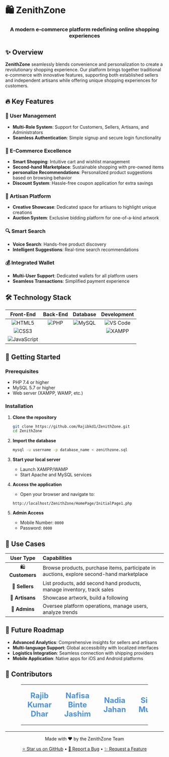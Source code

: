 # 🛍️ ZenithZone

<div align="center">
  
 
  
  <h3>A modern e-commerce platform redefining online shopping experiences</h3>

</div>

## ✨ Overview

**ZenithZone** seamlessly blends convenience and personalization to create a revolutionary shopping experience. Our platform brings together traditional e-commerce with innovative features, supporting both established sellers and independent artisans while offering unique shopping experiences for customers.


## 🔥 Key Features

### 👥 User Management
- **Multi-Role System**: Support for Customers, Sellers, Artisans, and Administrators
- **Seamless Authentication**: Simple signup and secure login functionality

### 🛒 E-Commerce Excellence
- **Smart Shopping**: Intuitive cart and wishlist management
- **Second-hand Marketplace**: Sustainable shopping with pre-owned items
- **personalize Recommendations**: Personalized product suggestions based on browsing behavior
- **Discount System**: Hassle-free coupon application for extra savings

### 🎨 Artisan Platform
- **Creative Showcase**: Dedicated space for artisans to highlight unique creations
- **Auction System**: Exclusive bidding platform for one-of-a-kind artwork

### 🔍 Smart Search
- **Voice Search**: Hands-free product discovery
- **Intelligent Suggestions**: Real-time search recommendations

### 💰 Integrated Wallet
- **Multi-User Support**: Dedicated wallets for all platform users
- **Seamless Transactions**: Simplified payment experience

## 🛠️ Technology Stack

<div align="center">
  
| Front-End | Back-End | Database | Development |
|:---------:|:--------:|:--------:|:-----------:|
| ![HTML5](https://img.shields.io/badge/HTML5-E34F26?style=for-the-badge&logo=html5&logoColor=white) | ![PHP](https://img.shields.io/badge/PHP-777BB4?style=for-the-badge&logo=php&logoColor=white) | ![MySQL](https://img.shields.io/badge/MySQL-4479A1?style=for-the-badge&logo=mysql&logoColor=white) | ![VS Code](https://img.shields.io/badge/VS_Code-007ACC?style=for-the-badge&logo=visual-studio-code&logoColor=white) |
| ![CSS3](https://img.shields.io/badge/CSS3-1572B6?style=for-the-badge&logo=css3&logoColor=white) | | | ![XAMPP](https://img.shields.io/badge/XAMPP-FB7A24?style=for-the-badge&logo=xampp&logoColor=white) |
| ![JavaScript](https://img.shields.io/badge/JavaScript-F7DF1E?style=for-the-badge&logo=javascript&logoColor=black) | | | |
  
</div>

## 🚀 Getting Started

### Prerequisites
- PHP 7.4 or higher
- MySQL 5.7 or higher
- Web server (XAMPP, WAMP, etc.)

### Installation

1. **Clone the repository**
   ```bash
   git clone https://github.com/Rajibkd1/ZenithZone.git
   cd ZenithZone
   ```

2. **Import the database**
   ```bash
   mysql -u username -p database_name < zenithzone.sql
   ```

3. **Start your local server**
   - Launch XAMPP/WAMP
   - Start Apache and MySQL services

4. **Access the application**
   - Open your browser and navigate to:
   ```
   http://localhost/ZenithZone/HomePage/InitialPage1.php
   ```

5. **Admin Access**
   - Mobile Number: `0000`
   - Password: `0000`

## 💼 Use Cases

<div align="center">
  
| User Type | Capabilities |
|:---------:|:-------------|
| 🛍️ **Customers** | Browse products, purchase items, participate in auctions, explore second-hand marketplace |
| 🏪 **Sellers** | List products, add second hand products, manage inventory, track sales |
| 🎨 **Artisans** | Showcase artwork, build a following |
| 👑 **Admins** | Oversee platform operations, manage users, analyze trends |
  
</div>

## 🔮 Future Roadmap

- **Advanced Analytics**: Comprehensive insights for sellers and artisans
- **Multi-language Support**: Global accessibility with localized interfaces
- **Logistics Integration**: Seamless connection with shipping providers
- **Mobile Application**: Native apps for iOS and Android platforms

## 👥 Contributors

<div align="center">
  <table style="border-collapse: collapse; width: 80%; margin: 20px auto;">
    <tr>
      <td align="center" style="padding: 20px;">
        <a href="mailto:rajib2516@student.nstu.edu.bd" style="text-decoration: none;">
          <div style="font-size: 24px; font-weight: bold; color: #4A90E2;">Rajib Kumar Dhar</div>
        </a>
      </td>
      <td align="center" style="padding: 20px;">
        <a href="mailto:nafisa2516@student.nstu.edu.bd" style="text-decoration: none;">
          <div style="font-size: 24px; font-weight: bold; color: #4A90E2;">Nafisa Binte Jashim</div>
        </a>
      </td>
      <td align="center" style="padding: 20px;">
        <a href="mailto:nadia2516@student.nstu.edu.bd" style="text-decoration: none;">
          <div style="font-size: 24px; font-weight: bold; color: #4A90E2;">Nadia Jahan</div>
        </a>
      </td>
      <td align="center" style="padding: 20px;">
        <a href="mailto:nisha2516@student.nstu.edu.bd" style="text-decoration: none;">
          <div style="font-size: 24px; font-weight: bold; color: #4A90E2;">Sidratul Muntaha</div>
        </a>
      </td>
    </tr>
  </table>
</div>



---

<div align="center">
  <p>Made with ❤️ by the ZenithZone Team</p
  <p>
    <a href="https://github.com/Rajibkd1/ZenithZone/stargazers">⭐ Star us on GitHub</a> •
    <a href="https://github.com/Rajibkd1/ZenithZone/issues">🐛 Report a Bug</a> •
    <a href="https://github.com/Rajibkd1/ZenithZone/issues">✨ Request a Feature</a>
  </p>
</div>
